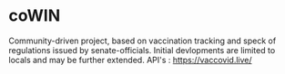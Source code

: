 # coWIN
Community-driven project, based on vaccination tracking and speck of regulations issued by senate-officials. Initial devlopments are limited to locals and may be further extended.
API's :
       https://vaccovid.live/
